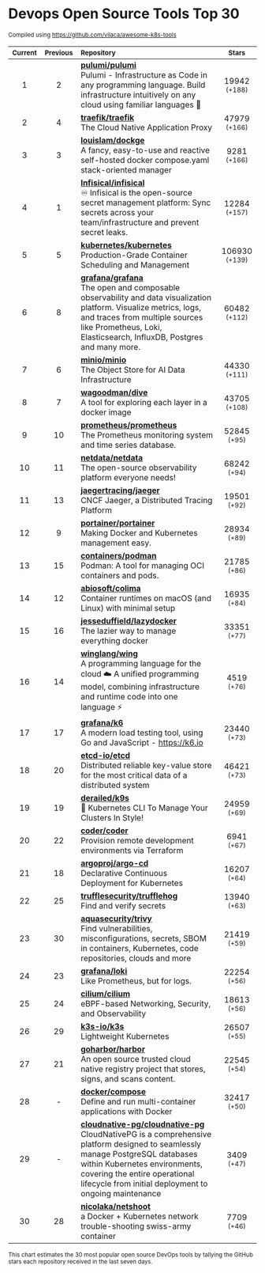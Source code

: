 # Devops Open Source Tools Top 30
<sup>Compiled using https://github.com/vilaca/awesome-k8s-tools</sup>
<div align="center">

|<sub>Current</sub>|<sub>Previous</sub>|<sub>Repository</sub>|<sub>Stars</sub>|
|:---:|:---:|:---|:---:|
|1|2|[**pulumi/pulumi**](https://github.com/pulumi/pulumi)<br/>Pulumi - Infrastructure as Code in any programming language. Build infrastructure intuitively on any cloud using familiar languages 🚀|19942 <sup>(+188)</sup>|
|2|4|[**traefik/traefik**](https://github.com/traefik/traefik)<br/>The Cloud Native Application Proxy|47979 <sup>(+166)</sup>|
|3|3|[**louislam/dockge**](https://github.com/louislam/dockge)<br/>A fancy, easy-to-use and reactive self-hosted docker compose.yaml stack-oriented manager|9281 <sup>(+166)</sup>|
|4|1|[**Infisical/infisical**](https://github.com/Infisical/infisical)<br/>♾ Infisical is the open-source secret management platform: Sync secrets across your team/infrastructure and prevent secret leaks.|12284 <sup>(+157)</sup>|
|5|5|[**kubernetes/kubernetes**](https://github.com/kubernetes/kubernetes)<br/>Production-Grade Container Scheduling and Management|106930 <sup>(+139)</sup>|
|6|8|[**grafana/grafana**](https://github.com/grafana/grafana)<br/>The open and composable observability and data visualization platform. Visualize metrics, logs, and traces from multiple sources like Prometheus, Loki, Elasticsearch, InfluxDB, Postgres and many more. |60482 <sup>(+112)</sup>|
|7|6|[**minio/minio**](https://github.com/minio/minio)<br/>The Object Store for AI Data Infrastructure|44330 <sup>(+111)</sup>|
|8|7|[**wagoodman/dive**](https://github.com/wagoodman/dive)<br/>A tool for exploring each layer in a docker image|43705 <sup>(+108)</sup>|
|9|10|[**prometheus/prometheus**](https://github.com/prometheus/prometheus)<br/>The Prometheus monitoring system and time series database.|52845 <sup>(+95)</sup>|
|10|11|[**netdata/netdata**](https://github.com/netdata/netdata)<br/>The open-source observability platform everyone needs!|68242 <sup>(+94)</sup>|
|11|13|[**jaegertracing/jaeger**](https://github.com/jaegertracing/jaeger)<br/>CNCF Jaeger, a Distributed Tracing Platform|19501 <sup>(+92)</sup>|
|12|9|[**portainer/portainer**](https://github.com/portainer/portainer)<br/>Making Docker and Kubernetes management easy.|28934 <sup>(+89)</sup>|
|13|15|[**containers/podman**](https://github.com/containers/podman)<br/>Podman: A tool for managing OCI containers and pods.|21785 <sup>(+86)</sup>|
|14|12|[**abiosoft/colima**](https://github.com/abiosoft/colima)<br/>Container runtimes on macOS (and Linux) with minimal setup|16935 <sup>(+84)</sup>|
|15|16|[**jesseduffield/lazydocker**](https://github.com/jesseduffield/lazydocker)<br/>The lazier way to manage everything docker|33351 <sup>(+77)</sup>|
|16|14|[**winglang/wing**](https://github.com/winglang/wing)<br/>A programming language for the cloud ☁️ A unified programming model, combining infrastructure and runtime code into one language ⚡|4519 <sup>(+76)</sup>|
|17|17|[**grafana/k6**](https://github.com/grafana/k6)<br/>A modern load testing tool, using Go and JavaScript - https://k6.io|23440 <sup>(+73)</sup>|
|18|20|[**etcd-io/etcd**](https://github.com/etcd-io/etcd)<br/>Distributed reliable key-value store for the most critical data of a distributed system|46421 <sup>(+73)</sup>|
|19|19|[**derailed/k9s**](https://github.com/derailed/k9s)<br/>🐶 Kubernetes CLI To Manage Your Clusters In Style!|24959 <sup>(+69)</sup>|
|20|22|[**coder/coder**](https://github.com/coder/coder)<br/>Provision remote development environments via Terraform|6941 <sup>(+67)</sup>|
|21|18|[**argoproj/argo-cd**](https://github.com/argoproj/argo-cd)<br/>Declarative Continuous Deployment for Kubernetes|16207 <sup>(+64)</sup>|
|22|25|[**trufflesecurity/trufflehog**](https://github.com/trufflesecurity/trufflehog)<br/>Find and verify secrets|13940 <sup>(+63)</sup>|
|23|30|[**aquasecurity/trivy**](https://github.com/aquasecurity/trivy)<br/>Find vulnerabilities, misconfigurations, secrets, SBOM in containers, Kubernetes, code repositories, clouds and more|21419 <sup>(+59)</sup>|
|24|23|[**grafana/loki**](https://github.com/grafana/loki)<br/>Like Prometheus, but for logs.|22254 <sup>(+56)</sup>|
|25|24|[**cilium/cilium**](https://github.com/cilium/cilium)<br/>eBPF-based Networking, Security, and Observability|18613 <sup>(+56)</sup>|
|26|29|[**k3s-io/k3s**](https://github.com/k3s-io/k3s)<br/>Lightweight Kubernetes|26507 <sup>(+55)</sup>|
|27|21|[**goharbor/harbor**](https://github.com/goharbor/harbor)<br/>An open source trusted cloud native registry project that stores, signs, and scans content.|22545 <sup>(+54)</sup>|
|28|-|[**docker/compose**](https://github.com/docker/compose)<br/>Define and run multi-container applications with Docker|32417 <sup>(+50)</sup>|
|29|-|[**cloudnative-pg/cloudnative-pg**](https://github.com/cloudnative-pg/cloudnative-pg)<br/>CloudNativePG is a comprehensive platform designed to seamlessly manage PostgreSQL databases within Kubernetes environments, covering the entire operational lifecycle from initial deployment to ongoing maintenance|3409 <sup>(+47)</sup>|
|30|28|[**nicolaka/netshoot**](https://github.com/nicolaka/netshoot)<br/>a Docker + Kubernetes network trouble-shooting swiss-army container|7709 <sup>(+46)</sup>|


</div>

<sub>This chart estimates the 30 most popular open source DevOps tools by tallying the GitHub stars each repository received in the last seven days.</sub>
